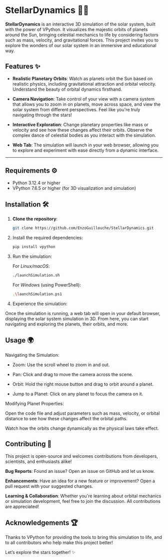 # StellarDynamics 🌌🚀

**StellarDynamics** is an interactive 3D simulation of the solar system, built with the power of VPython. It visualizes the majestic orbits of planets around the Sun, bringing celestial mechanics to life by considering factors such as mass, velocity, and gravitational forces. This project invites you to explore the wonders of our solar system in an immersive and educational way.

## Features ✨

- **Realistic Planetary Orbits**: Watch as planets orbit the Sun based on realistic physics, including gravitational attraction and orbital velocity. Understand the beauty of orbital dynamics firsthand.
  
- **Camera Navigation**: Take control of your view with a camera system that allows you to zoom in on planets, move across space, and view the solar system from different perspectives. Feel like you're truly navigating through the stars!

- **Interactive Exploration**: Change planetary properties like mass or velocity and see how these changes affect their orbits. Observe the complex dance of celestial bodies as you interact with the simulation.

- **Web Tab**: The simulation will launch in your web browser, allowing you to explore and experiment with ease directly from a dynamic interface.

---

## Requirements ⚙️

- Python 3.12.4 or higher
- VPython 7.6.5 or higher (for 3D visualization and simulation)

## Installation 🛠️

1. **Clone the repository**:

   ```bash
   git clone https://github.com/EnzoGuillouche/StellarDynamics.git
   ```

2. Install the required dependencies:

    ```bash
    pip install vpython
    ```

3. Run the simulation:

    For *Linux/macOS*:

    ```bash
    ./launchSimulation.sh
    ```

    For *Windows* (using PowerShell):

    ```bash
    .\launchSimulation.ps1
    ```

4. Experience the simulation:

Once the simulation is running, a web tab will open in your default browser, displaying the solar system simulation in 3D. From here, you can start navigating and exploring the planets, their orbits, and more.

## Usage 🌍

Navigating the Simulation:

- Zoom: Use the scroll wheel to zoom in and out.

- Pan: Click and drag to move the camera across the scene.

- Orbit: Hold the right mouse button and drag to orbit around a planet.

- Jump to a Planet: Click on any planet to focus the camera on it.

Modifying Planet Properties:

Open the code file and adjust parameters such as mass, velocity, or orbital distance to see how these changes affect the orbital paths.

Watch how the orbits change dynamically as the physical laws take effect.

## Contributing 🤝

This project is open-source and welcomes contributions from developers, scientists, and enthusiasts alike!

**Bug Reports**: Found an issue? Open an issue on GitHub and let us know.

**Enhancements**: Have an idea for a new feature or improvement? Open a pull request with your suggested changes.

**Learning & Collaboration**: Whether you're learning about orbital mechanics or simulation development, feel free to join the discussion. All contributions are appreciated!

## Acknowledgements 🏆

Thanks to VPython for providing the tools to bring this simulation to life, and to all contributors who help make this project better!

Let’s explore the stars together! ✨
